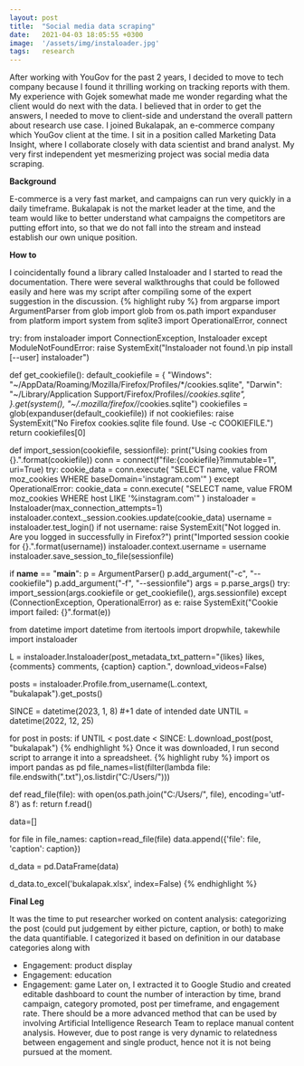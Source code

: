 ```yaml
---
layout: post
title:  "Social media data scraping"
date:   2021-04-03 18:05:55 +0300
image:  '/assets/img/instaloader.jpg'
tags:   research
---
```


After working with YouGov for the past 2 years, I decided to move to tech company because I found it thrilling working on tracking reports with them. My experience with Gojek somewhat made me wonder regarding what the client would do next with the data. I believed that in order to get the answers, I needed to move to client-side and understand the overall pattern about research use case.
I joined Bukalapak, an e-commerce company which YouGov client at the time. I sit in a position called Marketing Data Insight, where I collaborate closely with data scientist and brand analyst. My very first independent yet mesmerizing project was social media data scraping.

**Background**

E-commerce is a very fast market, and campaigns can run very quickly in a daily timeframe. Bukalapak is not the market leader at the time, and the team would like to better understand what campaigns the competitors are putting effort into, so that we do not fall into the stream and instead establish our own unique position.

**How to**


I coincidentally found a library called Instaloader and I started to read the documentation. There were several walkthroughs that could be followed easily and here was my script after compiling some of the expert suggestion in the discussion.
{% highlight ruby %}
from argparse import ArgumentParser
from glob import glob
from os.path import expanduser
from platform import system
from sqlite3 import OperationalError, connect

try:
    from instaloader import ConnectionException, Instaloader
except ModuleNotFoundError:
    raise SystemExit("Instaloader not found.\n  pip install [--user] instaloader")
    
def get_cookiefile():
    default_cookiefile = {
        "Windows": "~/AppData/Roaming/Mozilla/Firefox/Profiles/*/cookies.sqlite",
        "Darwin": "~/Library/Application Support/Firefox/Profiles/*/cookies.sqlite",
    }.get(system(), "~/.mozilla/firefox/*/cookies.sqlite")
    cookiefiles = glob(expanduser(default_cookiefile))
    if not cookiefiles:
        raise SystemExit("No Firefox cookies.sqlite file found. Use -c COOKIEFILE.")
    return cookiefiles[0]

def import_session(cookiefile, sessionfile):
    print("Using cookies from {}.".format(cookiefile))
    conn = connect(f"file:{cookiefile}?immutable=1", uri=True)
    try:
        cookie_data = conn.execute(
            "SELECT name, value FROM moz_cookies WHERE baseDomain='instagram.com'"
        )
    except OperationalError:
        cookie_data = conn.execute(
            "SELECT name, value FROM moz_cookies WHERE host LIKE '%instagram.com'"
        )
    instaloader = Instaloader(max_connection_attempts=1)
    instaloader.context._session.cookies.update(cookie_data)
    username = instaloader.test_login()
    if not username:
        raise SystemExit("Not logged in. Are you logged in successfully in Firefox?")
    print("Imported session cookie for {}.".format(username))
    instaloader.context.username = username
    instaloader.save_session_to_file(sessionfile)

if __name__ == "__main__":
    p = ArgumentParser()
    p.add_argument("-c", "--cookiefile")
    p.add_argument("-f", "--sessionfile")
    args = p.parse_args()
    try:
        import_session(args.cookiefile or get_cookiefile(), args.sessionfile)
    except (ConnectionException, OperationalError) as e:
        raise SystemExit("Cookie import failed: {}".format(e))

from datetime import datetime
from itertools import dropwhile, takewhile
import instaloader

L = instaloader.Instaloader(post_metadata_txt_pattern="{likes} likes, {comments} comments, {caption} caption.", download_videos=False)

posts = instaloader.Profile.from_username(L.context, "bukalapak").get_posts()

SINCE = datetime(2023, 1, 8) #+1 date of intended date
UNTIL = datetime(2022, 12, 25)

for post in posts:
    if UNTIL < post.date < SINCE:
        L.download_post(post, "bukalapak")
{% endhighlight %}
Once it was downloaded, I run second script to arrange it into a spreadsheet.
{% highlight ruby %}
import os
import pandas as pd
file_names=list(filter(lambda file: file.endswith(".txt"),os.listdir("C:/Users/")))

def read_file(file):
    with open(os.path.join("C:/Users/", file), encoding='utf-8') as f:
        return f.read()

data=[]

for file in file_names:
    caption=read_file(file)
    data.append({'file': file, 'caption': caption})
    
d_data = pd.DataFrame(data)

d_data.to_excel('bukalapak.xlsx', index=False)
{% endhighlight %}

**Final Leg**

It was the time to put researcher worked on content analysis: categorizing the post (could put judgement by either picture, caption, or both) to make the data quantifiable. I categorized it based on definition in our database categories along with
-	Engagement: product display
-	Engagement: education
-	Engagement: game
Later on, I extracted it to Google Studio and created editable dashboard to count the number of interaction by time, brand campaign, category promoted, post per timeframe, and engagement rate. There should be a more advanced method that can be used by involving Artificial Intelligence Research Team to replace manual content analysis. However, due to post range is very dynamic to relatedness between engagement and single product, hence not it is not being pursued at the moment. 

